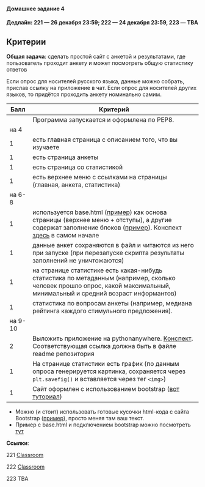 #### Домашнее задание 4

#### Дедлайн: 221 — 26 декабря 23:59; 222 — 24 декабря 23:59, 223 — TBA

## Критерии

**Общая задача**: сделать простой сайт с анкетой и результатами, где пользователь проходит анкету и может посмотреть общую статистику ответов

Если опрос для носителей русского языка, данные можно собрать, прислав ссылку на приложение в чат. Если опрос для носителей других языков, то придётся проходить анкету номинально самим.

|Балл|Критерий|
|----|--------|
||Программа запускается и оформлена по PEP8.|
|на 4||
|1| есть главная страница с описанием того, что вы изучаете |
|1| есть страница анкеты |
|1| есть страница со статистикой |
|1| есть верхнее меню с ссылками на страницы (главная, анкета, статистика) |
|на 6-8||
|1| используется base.html ([пример](https://github.com/hse-ling-python/imdb-site-example/blob/main/templates/base.html)) как основа страницы (верхнее меню + отступы), а другие содержат заполнение блоков ([пример](https://github.com/hse-ling-python/imdb-site-example/blob/main/templates/person.html)). Конспект [здесь](https://github.com/hse-ling-python/seminars/blob/master/flask_applications/flask_db_queries.ipynb) в самом начале |
|1| данные анкет сохраняются в файл и читаются из него при запуске (при перезапуске скрипта результаты заполнений не уничтожаются) |
|1| на странице статистике есть какая-нибудь статистика по метаданным (например, сколько человек прошло опрос, какой максимальный, минимальный и средний возраст информантов) |
|1| статистика по вопросам анкеты (например, медиана рейтинга каждого стимульного предложения). |
|на 9-10|
|2| Выложить приложение на pythonanywhere. [Конспект](https://github.com/hse-ling-python/seminars/blob/master/PAW/pythonanywhere.ipynb). Соответствующая ссылка должна быть в файле readme репозитория|
|1| На странице статистики есть график (по данным опроса генерируется картинка, сохраняется через `plt.savefig()` и вставляется через тег `<img>`) |
|1| Сайт оформлен с использованием bootstrap ([вот туториал](https://www.w3schools.com/bootstrap5/index.php)) |


- Можно (и стоит) использовать готовые кусочки html-кода с сайта Bootstrap ([пример](https://getbootstrap.com/docs/4.5/components/buttons/)), просто меняя там ваш текст.
- Пример с base.html и подключением bootstrap можно посмотреть [тут](https://github.com/hse-ling-python/seminars/tree/master/flask_applications/imdb_site/templates)

**Ссылки**: 

221 [Classroom](https://classroom.github.com/a/jrMGO_hN)

222 [Classroom](https://classroom.github.com/a/tgeyswEM)

223 TBA
